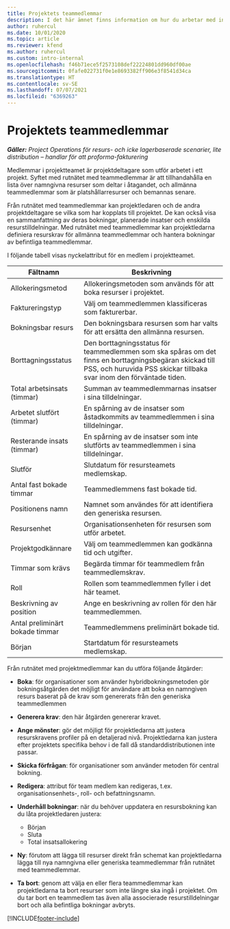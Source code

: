 ```yaml
---
title: Projektets teammedlemmar
description: I det här ämnet finns information om hur du arbetar med information om medlemmar i projektteam, attribut och schemaläggning.
author: ruhercul
ms.date: 10/01/2020
ms.topic: article
ms.reviewer: kfend
ms.author: ruhercul
ms.custom: intro-internal
ms.openlocfilehash: f46b71ece5f2573108def22224801dd960df00ae
ms.sourcegitcommit: 0fafe022731f0e1e8693382ff906e3f8541d34ca
ms.translationtype: HT
ms.contentlocale: sv-SE
ms.lasthandoff: 07/07/2021
ms.locfileid: "6369263"
---
```

# <a name="project-team-members"></a>Projektets teammedlemmar

_**Gäller:** Project Operations för resurs- och icke lagerbaserade scenarier, lite distribution – handlar för att proforma-fakturering_

Medlemmar i projektteamet är projektdeltagare som utför arbetet i ett projekt. Syftet med rutnätet med teammedlemmar är att tillhandahålla en lista över namngivna resurser som deltar i åtagandet, och allmänna teammedlemmar som är platshållarresurser och bemannas senare.

Från rutnätet med teammedlemmar kan projektledaren och de andra projektdeltagare se vilka som har kopplats till projektet. De kan också visa en sammanfattning av deras bokningar, planerade insatser och enskilda resurstilldelningar. Med rutnätet med teammedlemmar kan projektledarna definiera resurskrav för allmänna teammedlemmar och hantera bokningar av befintliga teammedlemmar.

I följande tabell visas nyckelattribut för en medlem i projektteamet.

| Fältnamn          | Beskrivning                                                                                                                                                                  |
|--------------------------|-----------------------------------------------------------------------------------------------------------------------------------------------------------------------------------|
| Allokeringsmetod        | Allokeringsmetoden som används för att boka resurser i projektet.                                                                         |
| Faktureringstyp             | Välj om teammedlemmen klassificeras som fakturerbar.                                                                                                                                       |
| Bokningsbar resurs        | Den bokningsbara resursen som har valts för att ersätta den allmänna resursen.                                                                                                                   |
| Borttagningsstatus            | Den borttagningsstatus för teammedlemmen som ska spåras om det finns en borttagningsbegäran skickad till PSS, och huruvida PSS skickar tillbaka svar inom den förväntade tiden. |
| Total arbetsinsats (timmar)     | Summan av teammedlemmarnas insatser i sina tilldelningar.                                                                                                                         |
| Arbetet slutfört (timmar) | En spårning av de insatser som åstadkommits av teammedlemmen i sina tilldelningar.                                                                                           |
| Resterande insats (timmar) | En spårning av de insatser som inte slutförts av teammedlemmen i sina tilldelningar.                                                                                    |
| Slutför                   | Slutdatum för resursteamets medlemskap.                                                                                                                                            |
| Antal fast bokade timmar        | Teammedlemmens fast bokade tid.                                                                                                                                                                |
| Positionens namn            | Namnet som användes för att identifiera den generiska resursen.                                                                                                                                   |
| Resursenhet          | Organisationsenheten för resursen som utför arbetet.                                                                                                                      |
| Projektgodkännare         | Välj om teammedlemmen kan godkänna tid och utgifter.                                                                                                                     |
| Timmar som krävs           | Begärda timmar för teammedlem från teammedlemskrav.                                                                                                                       |
| Roll                     | Rollen som teammedlemmen fyller i det här teamet.                                                                                                                                |
| Beskrivning av position     | Ange en beskrivning av rollen för den här teammedlemmen.                                                                                                                             |
| Antal preliminärt bokade timmar        | Teammedlemmens preliminärt bokade tid.                                                                                                                                                                 |
| Början                    | Startdatum för resursteamets medlemskap.                                                                                                                                          |

Från rutnätet med projektmedlemmar kan du utföra följande åtgärder:

- **Boka**: för organisationer som använder hybridbokningsmetoden gör bokningsåtgärden det möjligt för användare att boka en namngiven resurs baserat på de krav som genererats från den generiska teammedlemmen
- **Generera krav**: den här åtgärden genererar kravet.
- **Ange mönster**: gör det möjligt för projektledarna att justera resurskravens profiler på en detaljerad nivå. Projektledarna kan justera efter projektets specifika behov i de fall då standarddistributionen inte passar.
- **Skicka förfrågan**: för organisationer som använder metoden för central bokning.
- **Redigera**: attribut för team medlem kan redigeras, t.ex. organisationsenhets-, roll- och befattningsnamn.
- **Underhåll bokningar**: när du behöver uppdatera en resursbokning kan du låta projektledaren justera:

    - Början
    - Sluta
    - Total insatsallokering

- **Ny**: förutom att lägga till resurser direkt från schemat kan projektledarna lägga till nya namngivna eller generiska teammedlemmar från rutnätet med teammedlemmar.
- **Ta bort**: genom att välja en eller flera teammedlemmar kan projektledarna ta bort resurser som inte längre ska ingå i projektet. Om du tar bort en teammedlem tas även alla associerade resurstilldelningar bort och alla befintliga bokningar avbryts.


[!INCLUDE[footer-include](../includes/footer-banner.md)]